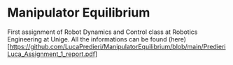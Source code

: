 # Manipulator Equilibrium
First assignment of Robot Dynamics and Control class at Robotics Engineering at Unige. All the informations can be found (here)[https://github.com/LucaPredieri/ManipulatorEquilibrium/blob/main/PredieriLuca_Assignment_1_report.pdf]
